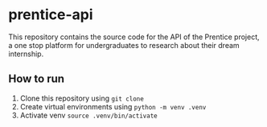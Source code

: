 # prentice-api
This repository contains the source code for the API of the Prentice project, a one stop platform for undergraduates to research about their dream internship.

## How to run
1. Clone this repository using `git clone`
2. Create virtual environments using `python -m venv .venv`
3. Activate venv `source .venv/bin/activate`